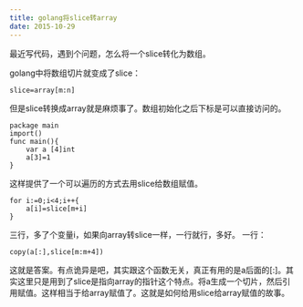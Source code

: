 ```yaml
---
title: golang将slice转array
date: 2015-10-29
---
```

最近写代码，遇到个问题，怎么将一个slice转化为数组。

golang中将数组切片就变成了slice：

    slice=array[m:n]
但是slice转换成array就是麻烦事了。数组初始化之后下标是可以直接访问的。

    package main
    import()
    func main(){
        var a [4]int
        a[3]=1
    }
这样提供了一个可以遍历的方式去用slice给数组赋值。

    for i:=0;i<4;i++{
        a[i]=slice[m+i]
    }
三行，多了个变量i，如果向array转slice一样，一行就行，多好。
一行：
    
    copy(a[:],slice[m:m+4])
这就是答案。有点诡异是吧，其实跟这个函数无关，真正有用的是a后面的[:]。其实这里只是用到了slice是指向array的指针这个特点。将a生成一个切片，然后引用赋值。这样相当于给array赋值了。这就是如何给用slice给array赋值的故事。
